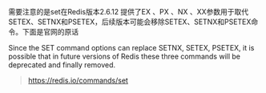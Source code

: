 需要注意的是set在Redis版本2.6.12 提供了EX 、PX 、NX 、XX参数用于取代SETEX、SETNX和PSETEX，后续版本可能会移除SETEX、SETNX和PSETEX命令。下面是官网的原话

Since the SET command options can replace SETNX, SETEX, PSETEX, it is possible that in future versions of Redis these three commands will be deprecated and finally removed.

> https://redis.io/commands/set